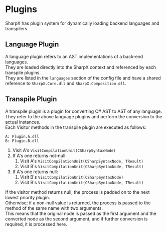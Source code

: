 # Plugins

SharpX has plugin system for dynamically loading backend languages and transpilers.

## Language Plugin

A language plugin refers to an AST implementations of a back-end languages.  
They are loaded directly into the SharpX context and referenced by each transpile plugins.  
They are listed in the `languages` section of the config file and have a shared reference to `SharpX.Core.dll` and `SharpX.Composition.dll`.

## Transpile Plugin

A transpile plugin is a plugin for converting C# AST to AST of any language.  
They refer to the above language plugins and perform the conversion to the actual instances.  
Each Visitor methods in the transpile plugin are executed as follows:

```
A: Plugin.A.dll
B: Plugin.B.dll
```

1. Visit A's `VisitCompilationUnit(CSharpSyntaxNode)`
1. If A's one returns not-null:
   1. Visit A's `VisitCompilationUnit(CSharpSyntaxNode, TResult)`
   2. Visit B's `VisitCompilationUnit(CSharpSyntaxNode, TResult)`
1. If A's one returns null:
   1. Visit B's `VisitCompilationUnit(CSharpSyntaxNode)`
   2. Visit B's `VisitCompilationUnit(CSharpSyntaxNode, TResult)`

If the visitor method returns null, the process is padded on to the next lowest priority plugin.  
Otherwise; if a non-null value is returned, the process is passed to the method of the same name with two arguments.  
This means that the original node is passed as the first argument and the converted node as the second argument, and if further conversion is required, it is processed here.
